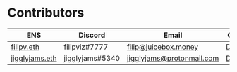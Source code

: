 # Contributors

| ENS | Discord | Email | GPG Key |
| --- | --- | --- | --- |
| [filipv.eth](https://etherscan.io/address/0x30670D81E487c80b9EDc54370e6EaF943B6EAB39) | filipviz#7777 | filip@juicebox.money | [Download](/gpg/filipv.asc) |
| [jigglyjams.eth](https://etherscan.io/address/0x25910143C255828F623786f46fe9A8941B7983bB) | jigglyjams#5340 | jigglyjams@protonmail.com | [Download](/gpg/jigglyjams.asc) |
